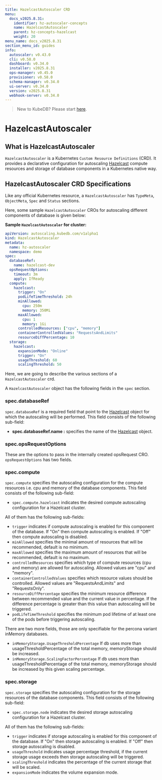 ```yaml
---
title: HazelcastAutoscaler CRD
menu:
  docs_v2025.8.31:
    identifier: hz-autoscaler-concepts
    name: HazelcastAutoscaler
    parent: hz-concepts-hazelcast
    weight: 20
menu_name: docs_v2025.8.31
section_menu_id: guides
info:
  autoscaler: v0.43.0
  cli: v0.58.0
  dashboard: v0.34.0
  installer: v2025.8.31
  ops-manager: v0.45.0
  provisioner: v0.58.0
  schema-manager: v0.34.0
  ui-server: v0.34.0
  version: v2025.8.31
  webhook-server: v0.34.0
---
```


> New to KubeDB? Please start [here](/docs/v2025.8.31/README).

# HazelcastAutoscaler

## What is HazelcastAutoscaler

`HazelcastAutoscaler` is a Kubernetes `Custom Resource Definitions` (CRD). It provides a declarative configuration for autoscaling [Hazelcast](https://hazelcast.com/) compute resources and storage of database components in a Kubernetes native way.

## HazelcastAutoscaler CRD Specifications

Like any official Kubernetes resource, a `HazelcastAutoscaler` has `TypeMeta`, `ObjectMeta`, `Spec` and `Status` sections.

Here, some sample `HazelcastAutoscaler` CROs for autoscaling different components of database is given below:

**Sample `HazelcastAutoscaler` for  cluster:**

```yaml
apiVersion: autoscaling.kubedb.com/v1alpha1
kind: HazelcastAutoscaler
metadata:
  name: hz-autoscaler
  namespace: demo
spec:
  databaseRef:
    name: hazelcast-dev
  opsRequestOptions:
    timeout: 3m
    apply: IfReady
  compute:
    hazelcast:
      trigger: "On"
      podLifeTimeThreshold: 24h
      minAllowed:
        cpu: 250m
        memory: 350Mi
      maxAllowed:
        cpu: 1
        memory: 1Gi
      controlledResources: ["cpu", "memory"]
      containerControlledValues: "RequestsAndLimits"
      resourceDiffPercentage: 10
  storage:
    hazelcast:
      expansionMode: "Online"
      trigger: "On"
      usageThreshold: 60
      scalingThreshold: 50
```

Here, we are going to describe the various sections of a `HazelcastAutoscaler` crd.

A `HazelcastAutoscaler` object has the following fields in the `spec` section.

### spec.databaseRef

`spec.databaseRef` is a required field that point to the [Hazelcast](/docs/v2025.8.31/guides/hazelcast/concepts/hazelcast) object for which the autoscaling will be performed. This field consists of the following sub-field:

- **spec.databaseRef.name :** specifies the name of the [Hazelcast](/docs/v2025.8.31/guides/hazelcast/concepts/hazelcast) object.

### spec.opsRequestOptions
These are the options to pass in the internally created opsRequest CRO. `opsRequestOptions` has two fields.

### spec.compute

`spec.compute` specifies the autoscaling configuration for the compute resources i.e. cpu and memory of the database components. This field consists of the following sub-field:

- `spec.compute.hazelcast` indicates the desired compute autoscaling configuration for a Hazelcast cluster.

All of them has the following sub-fields:

- `trigger` indicates if compute autoscaling is enabled for this component of the database. If "On" then compute autoscaling is enabled. If "Off" then compute autoscaling is disabled.
- `minAllowed` specifies the minimal amount of resources that will be recommended, default is no minimum.
- `maxAllowed` specifies the maximum amount of resources that will be recommended, default is no maximum.
- `controlledResources` specifies which type of compute resources (cpu and memory) are allowed for autoscaling. Allowed values are "cpu" and "memory".
- `containerControlledValues` specifies which resource values should be controlled. Allowed values are "RequestsAndLimits" and "RequestsOnly".
- `resourceDiffPercentage` specifies the minimum resource difference between recommended value and the current value in percentage. If the difference percentage is greater than this value than autoscaling will be triggered.
- `podLifeTimeThreshold` specifies the minimum pod lifetime of at least one of the pods before triggering autoscaling.

There are two more fields, those are only specifiable for the percona variant inMemory databases.
- `inMemoryStorage.UsageThresholdPercentage` If db uses more than usageThresholdPercentage of the total memory, memoryStorage should be increased.
- `inMemoryStorage.ScalingFactorPercentage` If db uses more than usageThresholdPercentage of the total memory, memoryStorage should be increased by this given scaling percentage.

### spec.storage

`spec.storage` specifies the autoscaling configuration for the storage resources of the database components. This field consists of the following sub-field:

- `spec.storage.node` indicates the desired storage autoscaling configuration for a Hazelcast cluster.

All of them has the following sub-fields:

- `trigger` indicates if storage autoscaling is enabled for this component of the database. If "On" then storage autoscaling is enabled. If "Off" then storage autoscaling is disabled.
- `usageThreshold` indicates usage percentage threshold, if the current storage usage exceeds then storage autoscaling will be triggered.
- `scalingThreshold` indicates the percentage of the current storage that will be scaled.
- `expansionMode` indicates the volume expansion mode.
